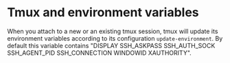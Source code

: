 # Tmux and environment variables

When you attach to a new or an existing tmux session, tmux will update its
environment variables according to its configuration `update-environment`.
By default this variable contains
"DISPLAY SSH_ASKPASS SSH_AUTH_SOCK SSH_AGENT_PID SSH_CONNECTION WINDOWID XAUTHORITY".
